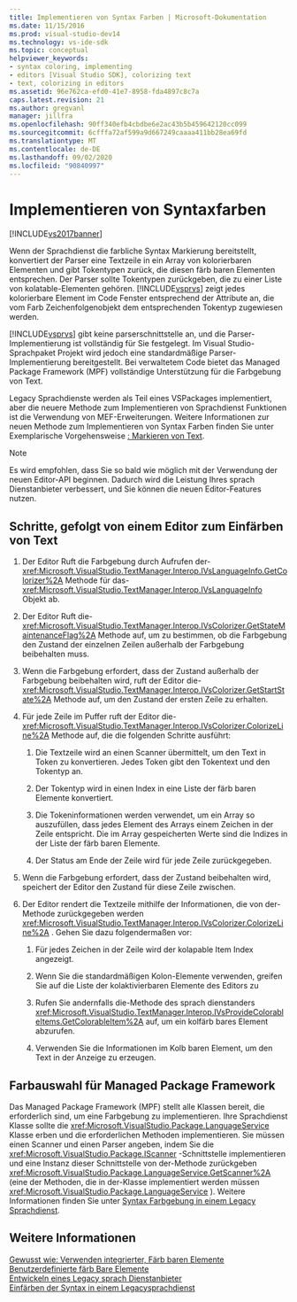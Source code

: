 ```yaml
---
title: Implementieren von Syntax Farben | Microsoft-Dokumentation
ms.date: 11/15/2016
ms.prod: visual-studio-dev14
ms.technology: vs-ide-sdk
ms.topic: conceptual
helpviewer_keywords:
- syntax coloring, implementing
- editors [Visual Studio SDK], colorizing text
- text, colorizing in editors
ms.assetid: 96e762ca-efd0-41e7-8958-fda4897c8c7a
caps.latest.revision: 21
ms.author: gregvanl
manager: jillfra
ms.openlocfilehash: 90ff340efb4cbdbe6e2ac43b5b459642120cc099
ms.sourcegitcommit: 6cfffa72af599a9d667249caaaa411bb28ea69fd
ms.translationtype: MT
ms.contentlocale: de-DE
ms.lasthandoff: 09/02/2020
ms.locfileid: "90840997"
---
```

# <a name="implementing-syntax-coloring"></a>Implementieren von Syntaxfarben
[!INCLUDE[vs2017banner](../../includes/vs2017banner.md)]

Wenn der Sprachdienst die farbliche Syntax Markierung bereitstellt, konvertiert der Parser eine Textzeile in ein Array von kolorierbaren Elementen und gibt Tokentypen zurück, die diesen färb baren Elementen entsprechen. Der Parser sollte Tokentypen zurückgeben, die zu einer Liste von kolatable-Elementen gehören. [!INCLUDE[vsprvs](../../includes/vsprvs-md.md)] zeigt jedes kolorierbare Element im Code Fenster entsprechend der Attribute an, die vom Farb Zeichenfolgenobjekt dem entsprechenden Tokentyp zugewiesen werden.  
  
 [!INCLUDE[vsprvs](../../includes/vsprvs-md.md)] gibt keine parserschnittstelle an, und die Parser-Implementierung ist vollständig für Sie festgelegt. Im Visual Studio-Sprachpaket Projekt wird jedoch eine standardmäßige Parser-Implementierung bereitgestellt. Bei verwaltetem Code bietet das Managed Package Framework (MPF) vollständige Unterstützung für die Farbgebung von Text.  
  
 Legacy Sprachdienste werden als Teil eines VSPackages implementiert, aber die neuere Methode zum Implementieren von Sprachdienst Funktionen ist die Verwendung von MEF-Erweiterungen. Weitere Informationen zur neuen Methode zum Implementieren von Syntax Farben finden Sie unter Exemplarische Vorgehensweise [: Markieren von Text](../../extensibility/walkthrough-highlighting-text.md).  
  
> [!NOTE]
> Es wird empfohlen, dass Sie so bald wie möglich mit der Verwendung der neuen Editor-API beginnen. Dadurch wird die Leistung Ihres sprach Dienstanbieter verbessert, und Sie können die neuen Editor-Features nutzen.  
  
## <a name="steps-followed-by-an-editor-to-colorize-text"></a>Schritte, gefolgt von einem Editor zum Einfärben von Text  
  
1. Der Editor Ruft die Farbgebung durch Aufrufen der- <xref:Microsoft.VisualStudio.TextManager.Interop.IVsLanguageInfo.GetColorizer%2A> Methode für das- <xref:Microsoft.VisualStudio.TextManager.Interop.IVsLanguageInfo> Objekt ab.  
  
2. Der Editor Ruft die- <xref:Microsoft.VisualStudio.TextManager.Interop.IVsColorizer.GetStateMaintenanceFlag%2A> Methode auf, um zu bestimmen, ob die Farbgebung den Zustand der einzelnen Zeilen außerhalb der Farbgebung beibehalten muss.  
  
3. Wenn die Farbgebung erfordert, dass der Zustand außerhalb der Farbgebung beibehalten wird, ruft der Editor die- <xref:Microsoft.VisualStudio.TextManager.Interop.IVsColorizer.GetStartState%2A> Methode auf, um den Zustand der ersten Zeile zu erhalten.  
  
4. Für jede Zeile im Puffer ruft der Editor die- <xref:Microsoft.VisualStudio.TextManager.Interop.IVsColorizer.ColorizeLine%2A> Methode auf, die die folgenden Schritte ausführt:  
  
    1. Die Textzeile wird an einen Scanner übermittelt, um den Text in Token zu konvertieren. Jedes Token gibt den Tokentext und den Tokentyp an.  
  
    2. Der Tokentyp wird in einen Index in eine Liste der färb baren Elemente konvertiert.  
  
    3. Die Tokeninformationen werden verwendet, um ein Array so auszufüllen, dass jedes Element des Arrays einem Zeichen in der Zeile entspricht. Die im Array gespeicherten Werte sind die Indizes in der Liste der färb baren Elemente.  
  
    4. Der Status am Ende der Zeile wird für jede Zeile zurückgegeben.  
  
5. Wenn die Farbgebung erfordert, dass der Zustand beibehalten wird, speichert der Editor den Zustand für diese Zeile zwischen.  
  
6. Der Editor rendert die Textzeile mithilfe der Informationen, die von der-Methode zurückgegeben werden <xref:Microsoft.VisualStudio.TextManager.Interop.IVsColorizer.ColorizeLine%2A> . Gehen Sie dazu folgendermaßen vor:  
  
    1. Für jedes Zeichen in der Zeile wird der kolapable Item Index angezeigt.  
  
    2. Wenn Sie die standardmäßigen Kolon-Elemente verwenden, greifen Sie auf die Liste der kolaktivierbaren Elemente des Editors zu  
  
    3. Rufen Sie andernfalls die-Methode des sprach dienstanders <xref:Microsoft.VisualStudio.TextManager.Interop.IVsProvideColorableItems.GetColorableItem%2A> auf, um ein kolfärb bares Element abzurufen.  
  
    4. Verwenden Sie die Informationen im Kolb baren Element, um den Text in der Anzeige zu erzeugen.  
  
## <a name="managed-package-framework-colorizer"></a>Farbauswahl für Managed Package Framework  
 Das Managed Package Framework (MPF) stellt alle Klassen bereit, die erforderlich sind, um eine Farbgebung zu implementieren. Ihre Sprachdienst Klasse sollte die <xref:Microsoft.VisualStudio.Package.LanguageService> Klasse erben und die erforderlichen Methoden implementieren. Sie müssen einen Scanner und einen Parser angeben, indem Sie die <xref:Microsoft.VisualStudio.Package.IScanner> -Schnittstelle implementieren und eine Instanz dieser Schnittstelle von der-Methode zurückgeben <xref:Microsoft.VisualStudio.Package.LanguageService.GetScanner%2A> (eine der Methoden, die in der-Klasse implementiert werden müssen <xref:Microsoft.VisualStudio.Package.LanguageService> ). Weitere Informationen finden Sie unter [Syntax Farbgebung in einem Legacy Sprachdienst](../../extensibility/internals/syntax-colorizing-in-a-legacy-language-service.md).  
  
## <a name="see-also"></a>Weitere Informationen  
 [Gewusst wie: Verwenden integrierter, Färb baren Elemente](../../extensibility/internals/how-to-use-built-in-colorable-items.md)   
 [Benutzerdefinierte färb Bare Elemente](../../extensibility/internals/custom-colorable-items.md)   
 [Entwickeln eines Legacy sprach Dienstanbieter](../../extensibility/internals/developing-a-legacy-language-service.md)   
 [Einfärben der Syntax in einem Legacysprachdienst](../../extensibility/internals/syntax-colorizing-in-a-legacy-language-service.md)
